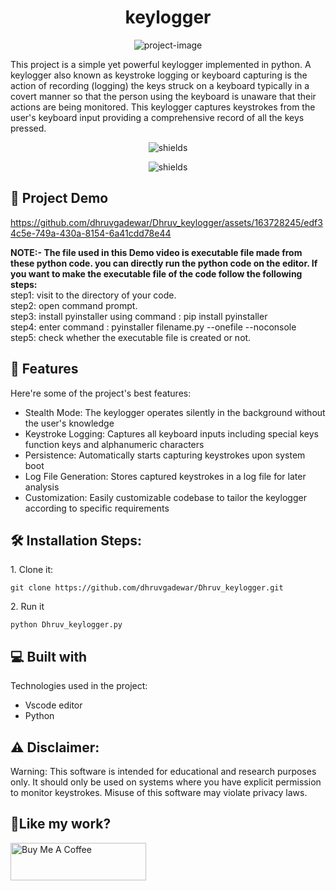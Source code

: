 <h1 align="center" id="title">keylogger</h1>

<p align="center"><img src="https://socialify.git.ci/dhruvgadewar/Dhruv_keylogger/image?font=KoHo&amp;forks=1&amp;issues=1&amp;language=1&amp;name=1&amp;owner=1&amp;pulls=1&amp;stargazers=1&amp;theme=Light" alt="project-image"></p>

<p id="description">This project is a simple yet powerful keylogger implemented in python. A keylogger also known as keystroke logging or keyboard capturing is the action of recording (logging) the keys struck on a keyboard typically in a covert manner so that the person using the keyboard is unaware that their actions are being monitored. This keylogger captures keystrokes from the user's keyboard input providing a comprehensive record of all the keys pressed.</p>

<p align="center"><img src="https://img.shields.io/badge/python-3670A0?style=for-the-badge&amp;logo=python&amp;logoColor=ffdd54" alt="shields"></p>
<p align="center"><img src="https://img.shields.io/badge/Gmail-D14836?style=for-the-badge&logo=gmail&logoColor=white" alt="shields"></p>

<h2>🚀 Project Demo</h2>


https://github.com/dhruvgadewar/Dhruv_keylogger/assets/163728245/edf34c5e-749a-430a-8154-6a41cdd78e44



<p><B>NOTE:- The file used in this Demo video is executable file made from these python code. you can directly run the python code on the editor.
          If you want to make the executable file of the code follow the following steps:<br></B>
          step1: visit to the directory of your code.<br>
          step2: open command prompt.<br>
          step3: install pyinstaller using command : pip install pyinstaller<br>
          step4: enter command : pyinstaller filename.py --onefile --noconsole <br>
          step5: check whether the executable file is created or not.</p>

  
<h2>🧐 Features</h2>

Here're some of the project's best features:

*   Stealth Mode: The keylogger operates silently in the background without the user's knowledge
*   Keystroke Logging: Captures all keyboard inputs including special keys function keys and alphanumeric characters
*   Persistence: Automatically starts capturing keystrokes upon system boot
*   Log File Generation: Stores captured keystrokes in a log file for later analysis
*   Customization: Easily customizable codebase to tailor the keylogger according to specific requirements

<h2>🛠️ Installation Steps:</h2>

<p>1. Clone it:</p>

```
git clone https://github.com/dhruvgadewar/Dhruv_keylogger.git
```

<p>2. Run it</p>

```
python Dhruv_keylogger.py
```

  
  
<h2>💻 Built with</h2>

Technologies used in the project:

*   Vscode editor
*   Python
<h2>⚠️ Disclaimer:</h2>
Warning: This software is intended for educational and research purposes only. It should only be used on systems where you have explicit permission to monitor keystrokes. Misuse of this software may violate privacy laws.


<h2>💖Like my work?</h2>

<p><a href="https://www.dhruvgadewar.vercel.app" target="_blank"><img src="https://cdn.buymeacoffee.com/buttons/v2/default-yellow.png" alt="Buy Me A Coffee" style="height: 60px !important;width: 217px !important;"></a></p>
